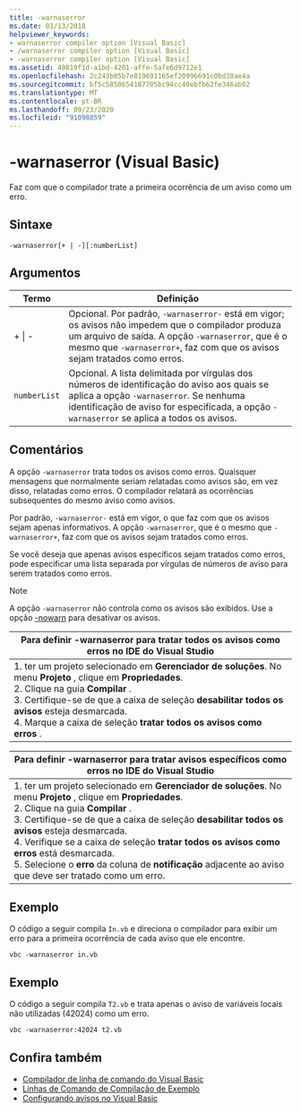 ```yaml
---
title: -warnaserror
ms.date: 03/13/2018
helpviewer_keywords:
- warnaserror compiler option [Visual Basic]
- /warnaserror compiler option [Visual Basic]
- -warnaserror compiler option [Visual Basic]
ms.assetid: 49819f1d-a1bd-4201-affe-5afe6d9712e1
ms.openlocfilehash: 2c243b05b7e819691165ef20996691c0bd38ae4a
ms.sourcegitcommit: bf5c5850654187705bc94cc40ebfb62fe346ab02
ms.translationtype: MT
ms.contentlocale: pt-BR
ms.lasthandoff: 09/23/2020
ms.locfileid: "91098859"
---
```

# <a name="-warnaserror-visual-basic"></a>-warnaserror (Visual Basic)

Faz com que o compilador trate a primeira ocorrência de um aviso como um erro.  
  
## <a name="syntax"></a>Sintaxe  
  
```console  
-warnaserror[+ | -][:numberList]  
```  
  
## <a name="arguments"></a>Argumentos  
  
|Termo|Definição|  
|---|---|  
|+ &#124; -|Opcional. Por padrão, `-warnaserror-` está em vigor; os avisos não impedem que o compilador produza um arquivo de saída. A opção `-warnaserror`, que é o mesmo que `-warnaserror+`, faz com que os avisos sejam tratados como erros.|  
|`numberList`|Opcional. A lista delimitada por vírgulas dos números de identificação do aviso aos quais se aplica a opção `-warnaserror`. Se nenhuma identificação de aviso for especificada, a opção `-warnaserror` se aplica a todos os avisos.|  
  
## <a name="remarks"></a>Comentários  

 A opção `-warnaserror` trata todos os avisos como erros. Quaisquer mensagens que normalmente seriam relatadas como avisos são, em vez disso, relatadas como erros. O compilador relatará as ocorrências subsequentes do mesmo aviso como avisos.  
  
 Por padrão, `-warnaserror-` está em vigor, o que faz com que os avisos sejam apenas informativos. A opção `-warnaserror`, que é o mesmo que `-warnaserror+`, faz com que os avisos sejam tratados como erros.  
  
 Se você deseja que apenas avisos específicos sejam tratados como erros, pode especificar uma lista separada por vírgulas de números de aviso para serem tratados como erros.  
  
> [!NOTE]
> A opção `-warnaserror` não controla como os avisos são exibidos. Use a opção [-nowarn](nowarn.md) para desativar os avisos.  
  
|Para definir -warnaserror para tratar todos os avisos como erros no IDE do Visual Studio|  
|---|  
|1. ter um projeto selecionado em **Gerenciador de soluções**. No menu **Projeto** , clique em **Propriedades**. <br />2. Clique na guia **Compilar** .<br />3. Certifique-se de que a caixa de seleção **desabilitar todos os avisos** esteja desmarcada.<br />4. Marque a caixa de seleção **tratar todos os avisos como erros** .|  
  
|Para definir -warnaserror para tratar avisos específicos como erros no IDE do Visual Studio|  
|---|  
|1. ter um projeto selecionado em **Gerenciador de soluções**. No menu **Projeto** , clique em **Propriedades**.<br />2. Clique na guia **Compilar** .<br />3. Certifique-se de que a caixa de seleção **desabilitar todos os avisos** esteja desmarcada.<br />4. Verifique se a caixa de seleção **tratar todos os avisos como erros** está desmarcada.<br />5. Selecione o **erro** da coluna de **notificação** adjacente ao aviso que deve ser tratado como um erro.|  
  
## <a name="example"></a>Exemplo  

 O código a seguir compila `In.vb` e direciona o compilador para exibir um erro para a primeira ocorrência de cada aviso que ele encontre.  
  
```console
vbc -warnaserror in.vb  
```  
  
## <a name="example"></a>Exemplo  

 O código a seguir compila `T2.vb` e trata apenas o aviso de variáveis locais não utilizadas (42024) como um erro.  
  
```console
vbc -warnaserror:42024 t2.vb  
```  
  
## <a name="see-also"></a>Confira também

- [Compilador de linha de comando do Visual Basic](index.md)
- [Linhas de Comando de Compilação de Exemplo](sample-compilation-command-lines.md)
- [Configurando avisos no Visual Basic](/visualstudio/ide/configuring-warnings-in-visual-basic)
